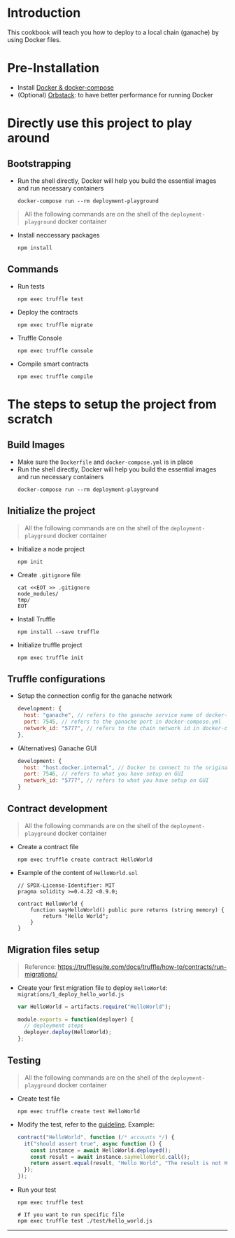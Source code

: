 # Introduction
This cookbook will teach you how to deploy to a local chain (ganache) by using Docker files.

# Pre-Installation
- Install [Docker & docker-compose](https://docs.docker.com/compose/install/)
- (Optional) [Orbstack](https://orbstack.dev/): to have better performance for running Docker

# Directly use this project to play around
## Bootstrapping
- Run the shell directly, Docker will help you build the essential images and run necessary containers
  ```shell
  docker-compose run --rm deployment-playground
  ```

> All the following commands are on the shell of the `deployment-playground` docker container
- Install neccessary packages
  ```shell
  npm install
  ```
## Commands
- Run tests
  ```shell
  npm exec truffle test
  ```
- Deploy the contracts
  ```shell
  npm exec truffle migrate
  ```
- Truffle Console
  ```shell
  npm exec truffle console
  ```
- Compile smart contracts
  ```shell
  npm exec truffle compile
  ```

# The steps to setup the project from scratch
## Build Images
- Make sure the `Dockerfile` and `docker-compose.yml` is in place
- Run the shell directly, Docker will help you build the essential images and run necessary containers
  ```shell
  docker-compose run --rm deployment-playground
  ```


## Initialize the project
> All the following commands are on the shell of the `deployment-playground` docker container

- Initialize a node project
  ```shell
  npm init
  ```
- Create `.gitignore` file
  ```shell
  cat <<EOT >> .gitignore
  node_modules/
  tmp/
  EOT
  ```
- Install Truffle
  ```shell
  npm install --save truffle
  ```
- Initialize truffle project
  ```shell
  npm exec truffle init
  ```

## Truffle configurations
- Setup the connection config for the ganache network
  ```js
  development: {
    host: "ganache", // refers to the ganache service name of docker-compose.yml
    port: 7545, // refers to the ganache port in docker-compose.yml
    network_id: "5777", // refers to the chain network id in docker-compose.yml
  },
  ```

- (Alternatives) Ganache GUI
  ```js
  development: {
    host: "host.docker.internal", // Docker to connect to the original local network
    port: 7546, // refers to what you have setup on GUI
    network_id: "5777", // refers to what you have setup on GUI
  }
  ```

## Contract development
> All the following commands are on the shell of the `deployment-playground` docker container
- Create a contract file
  ```shell
  npm exec truffle create contract HelloWorld
  ```
- Example of the content of `HelloWorld.sol`
  ```solidity
  // SPDX-License-Identifier: MIT
  pragma solidity >=0.4.22 <0.9.0;

  contract HelloWorld {
      function sayHelloWorld() public pure returns (string memory) {
          return "Hello World";
      }
  }
  ```

## Migration files setup
> Reference: https://trufflesuite.com/docs/truffle/how-to/contracts/run-migrations/
- Create your first migration file to deploy `HelloWorld`: `migrations/1_deploy_hello_world.js`
  ```js
  var HelloWorld = artifacts.require("HelloWorld");

  module.exports = function(deployer) {
    // deployment steps
    deployer.deploy(HelloWorld);
  };
  ```

## Testing
> All the following commands are on the shell of the `deployment-playground` docker container

- Create test file
  ```shell
  npm exec truffle create test HelloWorld
  ```

- Modify the test, refer to the [guideline](https://trufflesuite.com/docs/truffle/how-to/debug-test/write-tests-in-javascript/). Example:
  ```js
  contract("HelloWorld", function (/* accounts */) {
    it("should assert true", async function () {
      const instance = await HelloWorld.deployed();
      const result = await instance.sayHelloWorld.call();
      return assert.equal(result, "Hello World", "The result is not Hello World");
    });
  });
  ```
- Run your test
  ```shell
  npm exec truffle test

  # If you want to run specific file
  npm exec truffle test ./test/hello_world.js
  ```


---
